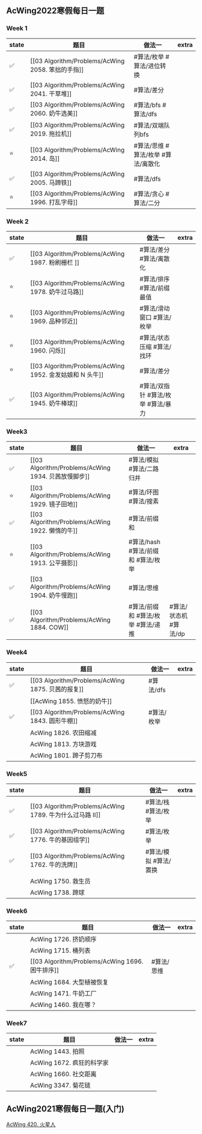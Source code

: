 ## AcWing2022寒假每日一题

### Week 1

| state | 题目 | 做法一 | extra |
| ----- | ---- | ---- | ----- |
|  ✅   | [[03 Algorithm/Problems/AcWing 2058. 笨拙的手指]] | #算法/枚举 #算法/进位转换           |        |
|  ✅   | [[03 Algorithm/Problems/AcWing 2041. 干草堆]]     | #算法/差分                          |        |
|  ✅   | [[03 Algorithm/Problems/AcWing 2060. 奶牛选美]]   | #算法/bfs  #算法/dfs                |        |
|  ✅   | [[03 Algorithm/Problems/AcWing 2019. 拖拉机]]     | #算法/双端队列bfs                   |        |
|  ⭐   | [[03 Algorithm/Problems/AcWing 2014. 岛]]         | #算法/思维 #算法/枚举  #算法/离散化 |        |
|  ✅   | [[03 Algorithm/Problems/AcWing 2005. 马蹄铁]]     | #算法/dfs                           |        |
|  ⭐   | [[03 Algorithm/Problems/AcWing 1996. 打乱字母]]   | #算法/贪心 #算法/二分               |        |

### Week 2

| state | 题目 | 做法一 | extra |
| ----- | ---- | ---- | ----- |
|✅| [[03 Algorithm/Problems/AcWing 1987. 粉刷栅栏 ]]         | #算法/差分  #算法/离散化            |        |
|⭐| [[03 Algorithm/Problems/AcWing 1978. 奶牛过马路]]        | #算法/排序 #算法/前缀最值           |        |
|⭐| [[03 Algorithm/Problems/AcWing 1969. 品种邻近]]          | #算法/滑动窗口 #算法/枚举           |        |
|⭐| [[03 Algorithm/Problems/AcWing 1960. 闪烁]]              | #算法/状态压缩 #算法/找环           |        |
|⭐| [[03 Algorithm/Problems/AcWing 1952. 金发姑娘和 N 头牛]] | #算法/差分                          |        |
|✅| [[03 Algorithm/Problems/AcWing 1945. 奶牛棒球]]          | #算法/双指针 #算法/枚举  #算法/暴力 |        |

### Week3
| state | 题目 | 做法一 | extra |
| ----- | ---- | ---- | ----- |
|✅|[[03 Algorithm/Problems/AcWing 1934. 贝茜放慢脚步]]| #算法/模拟 #算法/二路归并||
|⭐|[[03 Algorithm/Problems/AcWing 1929. 镜子田地]]| #算法/环图 #算法/搜素
|✅|[[03 Algorithm/Problems/AcWing 1922. 懒惰的牛]]| #算法/前缀和
|⭐|[[03 Algorithm/Problems/AcWing 1913. 公平摄影]]| #算法/hash #算法/前缀和 #算法/枚举
|✅|[[03 Algorithm/Problems/AcWing 1904. 奶牛慢跑]]| #算法/思维
|✅|[[03 Algorithm/Problems/AcWing 1884. COW]]| #算法/前缀和 #算法/枚举 #算法/递推 | #算法/状态机 #算法/dp

### Week4
| state | 题目 | 做法一 | extra |
| ----- | ---- | ---- | ----- |
|✅|[[03 Algorithm/Problems/AcWing 1875. 贝茜的报复]]| #算法/dfs
||[[AcWing 1855. 愤怒的奶牛]]| 
|✅|[[03 Algorithm/Problems/AcWing 1843. 圆形牛棚]]| #算法/枚举
||AcWing 1826. 农田缩减| 
||AcWing 1813. 方块游戏| 
||AcWing 1801. 蹄子剪刀布| 

### Week5
| state | 题目 | 做法一 | extra |
| ----- | ---- | ---- | ----- |
|✅|[[03 Algorithm/Problems/AcWing 1789. 牛为什么过马路 II]]| #算法/栈 #算法/枚举
|✅|[[03 Algorithm/Problems/AcWing 1776. 牛的基因组学]]| #算法/枚举
|✅|[[03 Algorithm/Problems/AcWing 1762. 牛的洗牌]]| #算法/模拟 #算法/置换
||AcWing 1750. 救生员
||AcWing 1738. 蹄球



 
### Week6
| state | 题目 | 做法一 | extra |
| ----- | ---- | ---- | ----- |
||AcWing 1726. 挤奶顺序
||AcWing 1715. 桶列表
|✅|[[03 Algorithm/Problems/AcWing 1696. 困牛排序]]| #算法/思维
||AcWing 1684. 大型植被恢复 
||AcWing 1471. 牛奶工厂
||AcWing 1460. 我在哪？


### Week7
| state | 题目 | 做法一 | extra |
| ----- | ---- | ------ | ----- |
|| AcWing 1443. 拍照|
|| AcWing 1672. 疯狂的科学家
|| AcWing 1660. 社交距离 
|| AcWing 3347. 菊花链



## AcWing2021寒假每日一题(入门)

[AcWing 420. 火星人](03%20Algorithm/Problems/AcWing%20420.%20火星人.md)